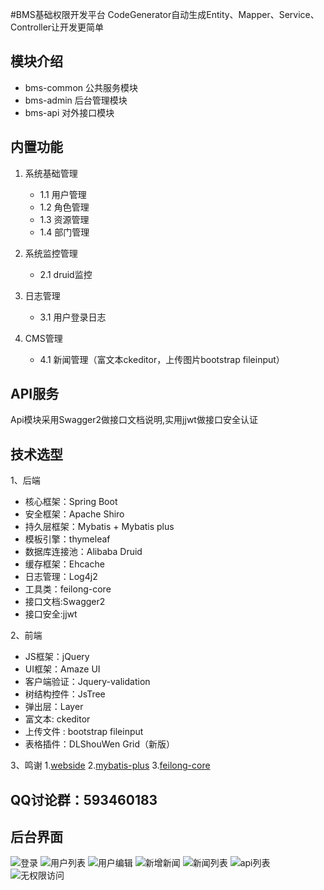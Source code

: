 #BMS基础权限开发平台
	CodeGenerator自动生成Entity、Mapper、Service、Controller让开发更简单
	
## 模块介绍
* bms-common  公共服务模块
* bms-admin   后台管理模块
* bms-api     对外接口模块

## 内置功能

1. 系统基础管理
   - 1.1 用户管理 
   - 1.2 角色管理 
   - 1.3 资源管理
   - 1.4 部门管理 
   
2. 系统监控管理
   - 2.1 druid监控 
   
3. 日志管理
   - 3.1 用户登录日志 
   
4. CMS管理
   - 4.1 新闻管理（富文本ckeditor，上传图片bootstrap fileinput）

## API服务
  Api模块采用Swagger2做接口文档说明,实用jjwt做接口安全认证
   

## 技术选型

1、后端

* 核心框架：Spring Boot
* 安全框架：Apache Shiro
* 持久层框架：Mybatis + Mybatis plus
* 模板引擎：thymeleaf
* 数据库连接池：Alibaba Druid
* 缓存框架：Ehcache
* 日志管理：Log4j2
* 工具类：feilong-core
* 接口文档:Swagger2
* 接口安全:jjwt

2、前端

* JS框架：jQuery
* UI框架：Amaze UI
* 客户端验证：Jquery-validation
* 树结构控件：JsTree
* 弹出层：Layer
* 富文本: ckeditor
* 上传文件 : bootstrap fileinput
* 表格插件：DLShouWen Grid（新版）

3、鸣谢
1.[webside](http://git.oschina.net/wjggwm/webside)
2.[mybatis-plus](http://git.oschina.net/baomidou/mybatis-plus)
3.[feilong-core](https://github.com/venusdrogon/feilong-core)

## QQ讨论群：593460183

## 后台界面

![登录](http://git.oschina.net/uploads/images/2016/1230/150126_2acd13ce_14904.jpeg "")
![用户列表](http://git.oschina.net/uploads/images/2016/1230/150143_538119c6_14904.jpeg "")
![用户编辑](http://git.oschina.net/uploads/images/2016/1230/150159_35cb953a_14904.jpeg "")
![新增新闻](http://git.oschina.net/uploads/images/2017/0110/122046_1e2829a1_14904.jpeg "")
![新闻列表](http://git.oschina.net/uploads/images/2017/0110/122111_4b376f17_14904.jpeg "")
![api列表](https://git.oschina.net/uploads/images/2017/0421/111723_e10e8f71_14904.jpeg "")
![无权限访问](https://git.oschina.net/uploads/images/2017/0421/111744_f5cd058e_14904.jpeg "")